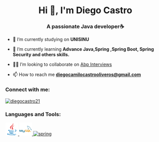<h1 align="center">Hi 👋, I'm Diego Castro</h1>
<h3 align="center">A passionate Java developer☕️</h3>

- 🔭 I’m currently studying on **UNISINU**

- 🌱 I’m currently learning **Advance Java,Spring ,Spring Boot, Spring Security and others skills.**

- 🥷🏽 I’m looking to collaborate on [Abp Interviews](https://github.com/FabioTR04/ABP_DESARROLLO.git)

- 📫 How to reach me **diegocamilocastrooliveros@gmail.com**

<h3 align="left">Connect with me:</h3>
<p align="left">
<a href="https://linkedin.com/in/diegocastro21" target="blank"><img align="center" src="https://raw.githubusercontent.com/rahuldkjain/github-profile-readme-generator/master/src/images/icons/Social/linked-in-alt.svg" alt="diegocastro21" height="30" width="40" /></a>

              
</p>

<h3 align="left">Languages and Tools:</h3>
<p align="left"> <a href="https://www.java.com" target="_blank" rel="noreferrer"> <img src="https://raw.githubusercontent.com/devicons/devicon/master/icons/java/java-original.svg" alt="java" width="40" height="40"/> </a> <a href="https://www.mysql.com/" target="_blank" rel="noreferrer"> <img src="https://raw.githubusercontent.com/devicons/devicon/master/icons/mysql/mysql-original-wordmark.svg" alt="mysql" width="40" height="40"/> </a> <a href="https://spring.io/" target="_blank" rel="noreferrer"> <img src="https://www.vectorlogo.zone/logos/springio/springio-icon.svg" alt="spring" width="40" height="40"/> </a> </p>
